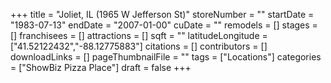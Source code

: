+++
title = "Joliet, IL (1965 W Jefferson St)"
storeNumber = ""
startDate = "1983-07-13"
endDate = "2007-01-00"
cuDate = ""
remodels = []
stages = []
franchisees = []
attractions = []
sqft = ""
latitudeLongitude = ["41.52122432","-88.12775883"]
citations = []
contributors = []
downloadLinks = []
pageThumbnailFile = ""
tags = ["Locations"]
categories = ["ShowBiz Pizza Place"]
draft = false
+++
